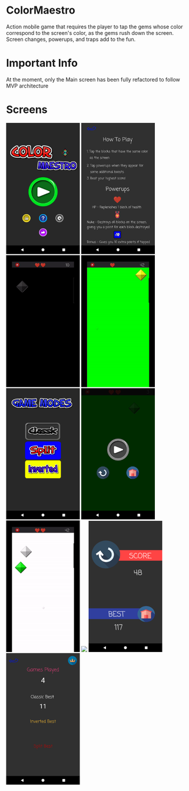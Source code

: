 # ColorMaestro
Action mobile game that requires the player to tap the gems whose color correspond to the screen's color, 
as the gems rush down the screen. Screen changes, powerups, and traps add to the fun. 

# Important Info
At the moment, only the Main screen has been fully refactored to follow MVP architecture
 
# Screens
<img src="Images/home.png" width="200"/> <img src="Images/howto.png" width="200"/> 
<img src="Images/gif1.gif" width="200"/> <img src="Images/gif2.gif" width="200"/> 
<img src="Images/modes.png" width="200"/> <img src="Images/pause.png" width="200"/>
<img src="Images/gif3.gif" width="200"/> <img src="Images/gif4.gif" width="200"/> 
<img src="Images/gameover.png" width="200"/> <img src="Images/stats.png" width="200"/>
